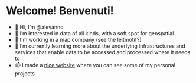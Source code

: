# Welcome! Benvenuti!
- 👋 Hi, I’m @alevanno
- 👀 I’m interested in data of all kinds, with a soft spot for geospatial
- 📍 I'm working in a map company (see the leitmotif?)
- 🌱 I’m currently learning more about the underlying infrastructures and services that enable data to be accessed and processed where it needs to
- 📫 I made a [nice website](https://alevanno.github.io/) where you can see some of my personal projects

<!---
alevanno/alevanno is a ✨ special ✨ repository because its `README.md` (this file) appears on your GitHub profile.
You can click the Preview link to take a look at your changes.
--->
